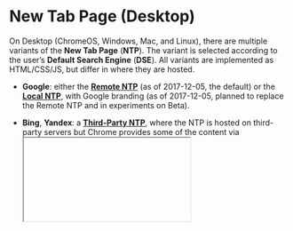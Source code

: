 New Tab Page (Desktop)
======================

On Desktop (ChromeOS, Windows, Mac, and Linux), there are multiple
variants of the **New Tab Page** (**NTP**). The variant is selected
according to the user’s **Default Search Engine** (**DSE**). All
variants are implemented as HTML/CSS/JS, but differ in where they are
hosted.

*   **Google**: either the **[Remote NTP][remote-ntp]** (as of
    2017-12-05, the default) or the **[Local NTP][local-ntp]**, with
    Google branding (as of 2017-12-05, planned to replace the Remote NTP
    and in experiments on Beta).

*   **Bing**, **Yandex**: a **[Third-Party NTP][third-party-ntp]**,
    where the NTP is hosted on third-party servers but Chrome provides
    some of the content via <iframe> elements.

*   **Other**: the **Local NTP** with no branding.

As of 2017-12-05, Bing and Yandex have implemented third-party NTPs. The
full list is in [`prepopulated_engines.json`][engines], under the key
`"new_tab_url"`.

All variants show up to 8 **NTP Tiles**. Each NTP tile represents a site
that Chrome believes the user is likely to want to visit. On Desktop,
NTP tiles have a title, a thumbnail, and an “X” button so that the user
can remove tiles that they don’t want.

[remote-ntp]:       #remote-ntp
[local-ntp]:        #local-ntp
[third-party-ntp]:  #third_party-ntp
[engines]:          https://chromium.googlesource.com/chromium/src/+/master/components/search_engines/prepopulated_engines.json

Variants
--------

### Local NTP

#### Google branding

##### One Google Bar

The **One Google Bar** (**OGB**) is at the top of the NTP. The NTP
fetches the OGB from Google servers each time it loads.

##### Google Logo

The **Google Logo** is below the OGB. By default, it is the regular
Google logo. It can also be a **Doodle**, if a Google Doodle is running
for a particular combination of (today’s date, user’s country, user’s
birthday).

###### No Doodle

On a day when there is no Doodle (in the user’s current country), the
NTP shows the Google logo. It comes in two variants:

*   Colorful, if the user is using the default theme, or on any other
    theme with a solid black (L=0%), white (L=100%), or gray (S=0%)
    background color.
*   White, if the user’s theme has a background image, or if the
    background is a solid color, but not black, white, or gray.

Also, even on days when there is a Doodle, if the user’s theme’s
background is not solid white, new NTPs show the Google logo by default.
In this case, an animated spinner advertises the Doodle. If the user
clicks on the spinner, then the NTP resets to the default theme and
shows the Doodle.

###### Static Doodles

A **Static Doodle** shows as a single static image. When clicked, it
triggers a navigation to the Doodle’s target URL.

###### Animated Doodles

An **Animated Doodle** initially shows a static **Call-to-Action**
(**CTA**) image, usually with a “play” icon. When clicked, it swaps out
the CTA image for an animated image. When clicked a second time, it
triggers a navigation to the Doodle’s target URL.

###### Interactive Doodles

An **Interactive Doodle** is embedded into the NTP as an `<iframe>`.
The framed content usually contains a CTA image, but this is opaque to
the containing NTP.

The embedded Doodle can ask the containing NTP to resize the `<iframe>`
tag to enlarge the space available for the Doodle. To do this, it sends
a `postMessage()` call to `window.parent`. The event data supports these
parameters:

*   `cmd` (required string): must be `"resizeDoodle"`.
*   `width` (required string): a CSS width (with units). Because the
    Doodle cannot know the size of the outer page, values based on
    `"100%"` (e.g. `"100%"` or `"calc(100% - 50px)"`) are recommended.
*   `height` (required string): a CSS height (with units). Must not be a
    percentage, but otherwise any units are OK.
*   `duration` (optional string): a CSS duration, such as `"130ms"` or
    `"1s"`. If `null` or absent, `"0s"` (no transition) is assumed.

For example:

    // Reset to initial width and height.
    window.parent.postMessage({cmd: "resizeDoodle"});

    // Transition smoothly to full-width, 350px tall.
    window.parent.postMessage({
        cmd: "resizeDoodle",
        width: "100%",
        height: "350px",
        duration: "1s",
    });

##### Fakebox

The **Fakebox** looks like a search bar, so that the NTP mimics the
appearance of the Google homepage. It’s not actually a real search bar,
and if the user interacts with it, the NTP moves keyboard focus and any
text to the Omnibox and hides the Fakebox.

##### Search Suggestions

Above the NTP tiles there is space for search suggestions. Search suggestions
are typically 3-4 queries recommended to logged-in users based on their previous
search history.

Search suggestions are fetched from Google servers on NTP load and cached to be
displayed on the following NTP load.

##### Middle-slot Promos

Below the NTP tiles, there is space for a **Middle-slot Promo**. A promo is
typically a short string, typically used for disasters (e.g. “Affected
by the Boston Molassacre? Find a relief center near you.”) or an
advertisement (e.g. “Try the all-new new Chromebook, with included
toaster oven.”).

Middle-slot promos are fetched from Google servers on NTP load.

#### Non-Google Local NTP

A non-Google local NTP shows only NTP tiles, with no branding. The tiles
are centered within the page.

### Remote NTP

The Remote NTP is hosted on Google servers. It is intended for removal,
and is not documented here.

### Third-Party NTP

TODO(sfiera)
